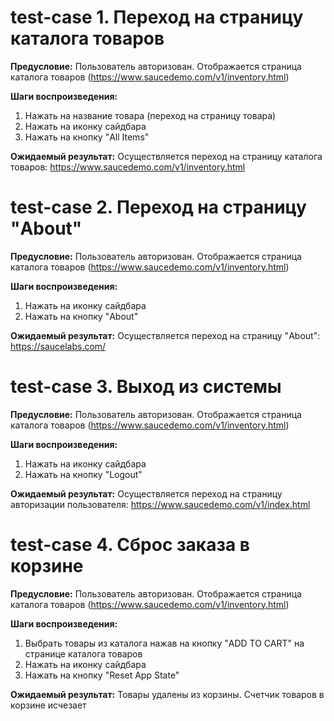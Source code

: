 # **test-case 1. Переход на страницу каталога товаров**

**Предусловие:** Пользователь авторизован. Отображается страница каталога товаров 
(https://www.saucedemo.com/v1/inventory.html)

**Шаги воспроизведения:**
1. Нажать на название товара (переход на страницу товара)
2. Нажать на иконку сайдбара
3. Нажать на кнопку "All Items"

**Ожидаемый результат:** Осуществляется переход на страницу каталога товаров: 
https://www.saucedemo.com/v1/inventory.html


# **test-case 2. Переход на страницу "About"**

**Предусловие:** Пользователь авторизован. Отображается страница каталога товаров 
(https://www.saucedemo.com/v1/inventory.html)

**Шаги воспроизведения:**
1. Нажать на иконку сайдбара
2. Нажать на кнопку "About" 

**Ожидаемый результат:** Осуществляется переход на страницу "About": https://saucelabs.com/


# **test-case 3. Выход из системы**

**Предусловие:** Пользователь авторизован. Отображается страница каталога товаров 
(https://www.saucedemo.com/v1/inventory.html)

**Шаги воспроизведения:**
1. Нажать на иконку сайдбара
2. Нажать на кнопку "Logout"

**Ожидаемый результат:** Осуществляется переход на страницу авторизации пользователя: 
https://www.saucedemo.com/v1/index.html


# **test-case 4. Сброс заказа в корзине**

**Предусловие:** Пользователь авторизован. Отображается страница каталога товаров 
(https://www.saucedemo.com/v1/inventory.html)

**Шаги воспроизведения:**
1. Выбрать товары из каталога нажав на кнопку "ADD TO CART" на странице каталога товаров
2. Нажать на иконку сайдбара
3. Нажать на кнопку "Reset App State"

**Ожидаемый результат:** Товары удалены из корзины. Счетчик товаров в корзине исчезает